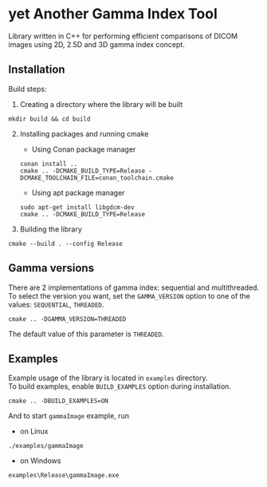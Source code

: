 # yet Another Gamma Index Tool

Library written in C++ for performing efficient comparisons of DICOM images using 2D, 2.5D and 3D gamma index concept.

## Installation

Build steps:
1. Creating a directory where the library will be built
```
mkdir build && cd build
```

2. Installing packages and running cmake
    * Using Conan package manager
    ```
    conan install ..
    cmake .. -DCMAKE_BUILD_TYPE=Release -DCMAKE_TOOLCHAIN_FILE=conan_toolchain.cmake
    ```
    * Using apt package manager
    ```
    sudo apt-get install libgdcm-dev
    cmake .. -DCMAKE_BUILD_TYPE=Release
    ```

3. Building the library
```
cmake --build . --config Release
```

## Gamma versions

There are 2 implementations of gamma index: sequential and multithreaded.
To select the version you want, set the `GAMMA_VERSION` option to one of the values: `SEQUENTIAL`, `THREADED`.
```
cmake .. -DGAMMA_VERSION=THREADED
```
The default value of this parameter is `THREADED`.

## Examples

Example usage of the library is located in `examples` directory.  
To build examples, enable `BUILD_EXAMPLES` option during installation.
```
cmake .. -DBUILD_EXAMPLES=ON
```
And to start `gammaImage` example, run
* on Linux
```
./examples/gammaImage
```
* on Windows
```
examples\Release\gammaImage.exe
```
